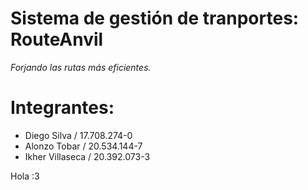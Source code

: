 # Sistema de gestión de tranportes: RouteAnvil
_Forjando las rutas más eficientes._

# Integrantes:
* Diego Silva / 17.708.274-0
* Alonzo Tobar / 20.534.144-7
* Ikher Villaseca / 20.392.073-3

Hola :3